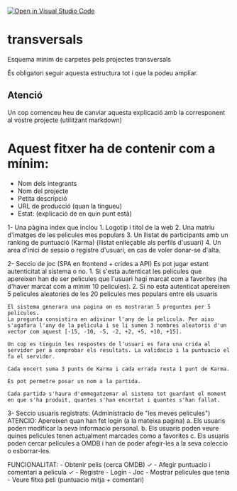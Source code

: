 [![Open in Visual Studio Code](https://classroom.github.com/assets/open-in-vscode-f059dc9a6f8d3a56e377f745f24479a46679e63a5d9fe6f495e02850cd0d8118.svg)](https://classroom.github.com/online_ide?assignment_repo_id=6494322&assignment_repo_type=AssignmentRepo)
# transversals
Esquema mínim de carpetes pels projectes transversals

És obligatori seguir aquesta estructura tot i que la podeu ampliar.

## Atenció
Un cop comenceu heu de canviar aquesta explicació amb la corresponent al vostre projecte (utilitzant markdown)


# Aquest fitxer ha de contenir com a mínim:
 * Nom dels integrants
 * Nom del projecte
 * Petita descripció
 * URL de producció (quan la tingueu)
 * Estat: (explicació de en quin punt està)


1- Una pàgina index que inclou
	1. Logotip i titol de la web
	2. Una matriu d'imatges de les pelicules mes populars
	3. Un llistat de participants amb un ranking de puntuació (Karma) (llistat enlleçable als perfils d'usuari)
	4. Un area d'inici de sessio o registre d'usuari, en cas de voler donar-se d'alta.


2- Seccio de joc (SPA en frontend + crides a API)
    Es pot jugar estant autenticitat al sistema o no.
	1. Si s'esta autenticat les pelicules que apereixen han de ser pelicules que l'usuari hagi marcat com a favorites (ha d'haver marcat com a minim 10 pelicules).
	2. Si no esta autenticat apereixen 5 pelicules aleatories de les 20 pelicules mes populars entre els usuaris

    El sistema generara una pagina on es mostraran 5 preguntes per 5 pelicules.
	La pregunta consistira en adivinar l'any de la pelicula. Per aixo s'agafara l'any de la pelicula i se li sumen 3 nombres aleatoris d'un vector com aquest [-15, -10, -5, -2, +2, +5, +10, +15].

	Un cop es tinguin les respostes de l'usuari es fara una crida al servidor per a comprobar els resultats. La validacio i la puntuacio el fa el servidor.

	Cada encert suma 3 punts de Karma i cada errada resta 1 punt de Karma.

	Es pot permetre posar un nom a la partida.

	Cada partida s'haura d'emmegatzemar al sistema tot guardant el moment en que s'ha produit, quantes s'han encertat i quantes s'han fallat.


3- Seccio usuaris registrats: (Administracio de "les meves pelicules")
	ATENCIO: Apereixen quan han fet login (a la mateixa pagina)
	a. Els usuaris poden modificar la seva informacio personal.
	b. Els usuaris poden veure quines pelicules tenen actualment marcades como a favorites
	c. Els usuaris poden cercar pelicules a OMDB i han de poder afegir-les a la seva coleccio o esborrar-les.



FUNCIONALITAT:
	- Obtenir pelis (cerca OMDB) ✓
	- Afegir puntuacio i comentari a pelicula  ✓
	- Registre
	- Login 
	- Joc
	- Mostrar pelicules que tenia
	- Veure fitxa peli (puntuacio mitja + comentari)